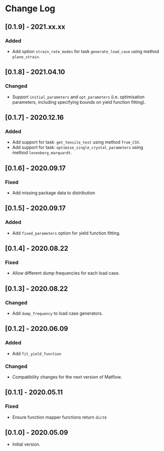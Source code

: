 # Change Log

## [0.1.9] - 2021.xx.xx

### Added

- Add option `strain_rate_modes` for task `generate_load_case` using method `plane_strain`.

## [0.1.8] - 2021.04.10

### Changed

- Support `initial_parameters` and `opt_parameters` (i.e. optimisation parameters, including specifying bounds on yield function fitting).

## [0.1.7] - 2020.12.16

### Added

- Add support for task: `get_tensile_test` using method `from_CSV`.
- Add support for task: `optimise_single_crystal_parameters` using method `levenberg_marquardt`.

## [0.1.6] - 2020.09.17

### Fixed

- Add missing package data to distribution

## [0.1.5] - 2020.09.17

### Added

- Add `fixed_parameters` option for yield function fitting.

## [0.1.4] - 2020.08.22

### Fixed

- Allow different dump frequencies for each load case.

## [0.1.3] - 2020.08.22

### Changed

- Add `dump_frequency` to load case generators.

## [0.1.2] - 2020.06.09

### Added

- Add `fit_yield_function`

### Changed

- Compatibility changes for the next version of Matflow.

## [0.1.1] - 2020.05.11

### Fixed

- Ensure function mapper functions return `dict`s

## [0.1.0] - 2020.05.09

- Initial version.
